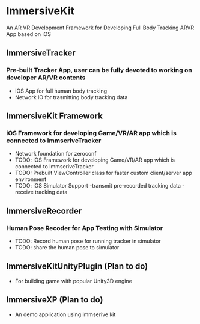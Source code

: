# ImmersiveKit
An AR VR Development Framework for Developing Full Body Tracking ARVR App based on iOS

## ImmersiveTracker
### Pre-built Tracker App, user can be fully devoted to working on developer AR/VR contents 
- iOS App for full human body tracking
- Network IO for trasmitting body tracking data

## ImmersiveKit Framework
### iOS Framework for developing Game/VR/AR app which is connected to ImmseriveTracker
- Network foundation for zeroconf
- TODO: iOS Framework for developing Game/VR/AR app which is connected to ImmseriveTracker
- TODO: Prebuilt ViewController class for faster custom client/server app environment
- TODO: iOS Simulator Support
    -transmit pre-recorded tracking data
    -receive tracking data

## ImmersiveRecorder
### Human Pose Recoder for App Testing with Simulator
- TODO: Record human pose for running tracker in simulator
- TODO: share the human pose to simulator

## ImmersiveKitUnityPlugin (Plan to do)
- For building game with popular Unity3D engine

## ImmersiveXP (Plan to do)
- An demo application using immserive kit

